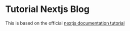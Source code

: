 # Tutorial Nextjs Blog

This is based on the official [nextjs documentation tutorial](https://nextjs.org/learn/basics/create-nextjs-app)

